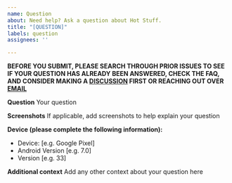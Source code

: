 ```yaml
---
name: Question
about: Need help? Ask a question about Hot Stuff.
title: "[QUESTION]"
labels: question
assignees: ''

---
```


**BEFORE YOU SUBMIT, PLEASE SEARCH THROUGH PRIOR ISSUES TO SEE IF YOUR QUESTION HAS ALREADY BEEN ANSWERED, CHECK THE FAQ, AND CONSIDER MAKING A [DISCUSSION](https://github.com/PamCatten/hot-stuff-kotlin/discussions) FIRST OR REACHING OUT OVER [EMAIL](mailto:campatten.dev@outlook.com)**

**Question**
Your question

**Screenshots**
If applicable, add screenshots to help explain your question

**Device (please complete the following information):**
 - Device: [e.g. Google Pixel]
 - Android Version [e.g. 7.0]
 - Version [e.g. 33]

**Additional context**
Add any other context about your question here
